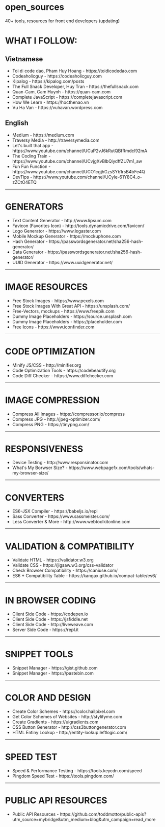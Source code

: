 # open_sources
40+ tools, resources for front end developers (updating)

<h1>WHAT I FOLLOW:</h1>
<h2>Vietnamese</h2>
<ul>
    <li>Toi di code dao, Pham Huy Hoang - https://toidicodedao.com</li>
    <li>Codeaholicguy - https://codeaholicguy.com</li>
    <li>Kipalog - https://kipalog.com/posts</li>
    <li>The Full Snack Developer, Huy Tran - https://thefullsnack.com</li>
    <li>Quan-Cam, Cam Huynh - https://quan-cam.com</li>
    <li>Complete JavaScript - https://completejavascript.com</li>
    <li>How We Learn - https://hocthenao.vn</li>
    <li>Vu Ha Van - https://vuhavan.wordpress.com</li>
</ul>
<h2>English</h2>
<ul>
    <li>Medium - https://medium.com</li>
    <li>Traversy Media - http://traversymedia.com</li>
    <li>Let's built that app - https://www.youtube.com/channel/UCuP2vJ6kRutQBfRmdcI92mA</li>
    <li>The Coding Train - https://www.youtube.com/channel/UCvjgXvBlbQiydffZU7m1_aw</li>
    <li>Fun Fun Function - https://www.youtube.com/channel/UCO1cgjhGzsSYb1rsB4bFe4Q</li>
    <li>DevTips - https://www.youtube.com/channel/UCyIe-61Y8C4_o-zZCtO4ETQ</li>
</ul>
<hr/>
<h1>GENERATORS</h1>
<ul>
    <li>Text Content Generator - http://www.lipsum.com</li>
    <li>Favicon (Favorites Icon) - http://tools.dynamicdrive.com/favicon/</li>
    <li>Logo Generator - https://www.logaster.com</li>
    <li>Mobile Mockup Generator -  https://mockuphone.com</li>
    <li>Hash Generator - https://passwordsgenerator.net/sha256-hash-generator/</li>
    <li>Data Generator - https://passwordsgenerator.net/sha256-hash-generator/</li>
    <li>UUID Generator - https://www.uuidgenerator.net/</li>
</ul>
<hr/>
<h1>IMAGE RESOURCES</h1>
<ul>
    <li>Free Stock Images - https://www.pexels.com</li>
    <li>Free Stock Images With Great API - https://unsplash.com/</li>
    <li>Free-Vectors, mockups - https://www.freepik.com</li>
    <li>Dummy Image Placeholders - https://source.unsplash.com</li>
    <li>Dummy Image Placeholders - https://placeholder.com</li>
    <li>Free Icons - https://www.iconfinder.com</li>
</ul>
<hr/>
<h1>CODE OPTIMIZATION</h1>
<ul>
    <li>Minify JS/CSS - http://minifier.org</li>
    <li>Code Optimization Tools - https://codebeautify.org</li>
    <li>Code Diff Checker - https://www.diffchecker.com</li>
</ul>
<hr/>
<h1>IMAGE COMPRESSION</h1>
<ul>
    <li>Compress All Images - https://compressor.io/compress</li>
    <li>Compress JPG - http://jpeg-optimizer.com/</li>
    <li>Compress PNG - https://tinypng.com/</li>
</ul>
<hr/>
<h1>RESPONSIVENESS</h1>
<ul>
    <li>Device Testing - http://www.responsinator.com</li>
    <li>What's My Borwser Size? - https://www.webpagefx.com/tools/whats-my-browser-size/</li>
</ul>
<hr/>
<h1>CONVERTERS</h1>
<ul>
    <li>ES6-JSX Compiler - https://babeljs.io/repl</li>
    <li>Sass Converter - https://www.sassmeister.com/</li>
    <li>Less Converter & More - http://www.webtoolkitonline.com</li>
</ul>
<hr/>
<h1>VALIDATION & COMPATIBILITY</h1>
<ul>
    <li>Validate HTML - https://validator.w3.org</li>
    <li>Validate CSS - https://jigsaw.w3.org/css-validator</li>
    <li>Check Browser Compatibility - https://caniuse.com/</li>
    <li>ES6 + Compatibility Table - https://kangax.github.io/compat-table/es6/</li>
</ul>
<hr/>
<h1>IN BROWSER CODING</h1>
<ul>
    <li>Client Side Code - https://codepen.io</li>
    <li>Client Side Code - https://jsfiddle.net</li>
    <li>Client Side Code - http://liveweave.com</li>
    <li>Server Side Code - https://repl.it</li>
</ul>
<hr/>
<h1>SNIPPET TOOLS</h1>
<ul>
    <li>Snippet Manager - https://gist.github.com</li>
    <li>Snippet Manager - https://pastebin.com</li>
</ul>
<hr/>
<h1>COLOR AND DESIGN</h1>
<ul>
    <li>Create Color Schemes - https://color.hailpixel.com</li>
    <li>Get Color Schemes of Websites - http://stylifyme.com</li>
    <li>Create Gradients - https://uigradients.com</li>
    <li>CSS Button Generator - http://css3buttongenerator.com</li>
    <li>HTML Entiny Lookup - http://entity-lookup.leftlogic.com/</li>
</ul>
<hr/>
<h1>SPEED TEST</h1>
<ul>
    <li>Speed & Performance Testing - https://tools.keycdn.com/speed</li>
    <li>Pingdom Speed Test - https://tools.pingdom.com/</li>
</ul>
<hr/>
<h1>PUBLIC API RESOURCES</h1>
<ul>
    <li>Public API Resources - https://github.com/toddmotto/public-apis?utm_source=mybridge&utm_medium=blog&utm_campaign=read_more</li>
</ul>